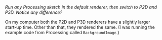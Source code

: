 *Run any Processing sketch in the default renderer, then switch to P2D and P3D. Notice any difference?*

On my computer both the P2D and P3D renderers have a slightly larger start-up time. Other than that, they rendered the same. (I was running the example code from Processing called `BackgroundImage`.)
